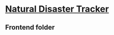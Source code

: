 # [Natural Disaster Tracker](https://github.com/alejandro-mancebo/natural-disaster-track/blob/main/README.md)

## Frontend folder

